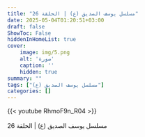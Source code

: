 ```yaml
---
title: "مسلسل يوسف الصديق (ع) | الحلقة 26"
date: 2025-05-04T01:20:51+03:00
draft: false
ShowToc: False
hiddenInHomeList: true
cover:
    image: img/5.png
    alt: 'صورة'
    caption: ''
    hidden: true
summary: ""
tags: ["مسلسل يوسف الصديق (ع)"]
categories: []
---
```


{{< youtube RhmoF9n_R04 >}}  
 <br>
مسلسل يوسف الصديق (ع) | الحلقة 26
